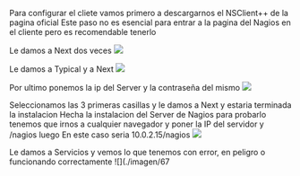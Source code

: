 
Para configurar el cliete vamos primero a descargarnos el NSClient++ de la pagina oficial
Este paso no es esencial para entrar a la pagina del Nagios en el cliente pero es recomendable tenerlo

Le damos a Next dos veces
![](./imagen/51)

Le damos a Typical y a Next
![](./imagen/52)

Por ultimo ponemos la ip del Server y la contraseña del mismo
![](./imagen/53)

Seleccionamos las 3 primeras casillas y le damos a Next y estaria terminada la instalacion
Hecha la instalacion del Server de Nagios para probarlo tenemos que irnos a cualquier navegador y poner la IP del servidor y /nagios luego
En este caso seria 10.0.2.15/nagios
![](./imagen/54)

Le damos a Servicios y vemos lo que tenemos con error, en peligro o funcionando correctamente
![](./imagen/67
